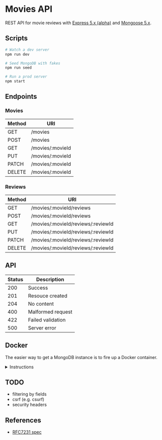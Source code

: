 # Movies API

REST API for movie reviews with [Express 5.x (alpha)](https://expressjs.com/en/guide/migrating-5.html) and [Mongoose 5.x](https://mongoosejs.com/).

## Scripts

```sh
# Watch a dev server
npm run dev

# Seed MongoDB with fakes
npm run seed

# Run a prod server
npm start
```

## Endpoints

### Movies

Method | URI
------ | ---
GET | /movies
POST | /movies
GET | /movies/:movieId
PUT | /movies/:movieId
PATCH | /movies/:movieId
DELETE | /movies/:movieId

### Reviews

Method | URI
------ | ---
GET | /movies/:movieId/reviews
POST | /movies/:movieId/reviews
GET | /movies/:movieId/reviews/:reviewId
PUT | /movies/:movieId/reviews/:reviewId
PATCH | /movies/:movieId/reviews/:reviewId
DELETE | /movies/:movieId/reviews/:reviewId

## API

Status | Description
------ | -----------
200 | Success
201 | Resouce created
204 | No content
400 | Malformed request
422 | Failed validation
500 | Server error

## Docker

The easier way to get a MongoDB instance is to fire up a Docker container.

<details><summary>Instructions</summary>
<p>

```sh
# Start a MongoDB container in the background on port 27017 and create a 'root' user on the 'admin' database
docker run -d --name mongodb -p 27017:27017 -e MONGO_INITDB_ROOT_USERNAME=root -e MONGO_INITDB_ROOT_PASSWORD=secret mongo

# Run the mongo CLI client on the container as 'root' against 'admin' database and connect to 'cinema'
docker exec -it mongodb mongo -u root -p secret --authenticationDatabase admin cinema

# Inside the client, create an admin user for the 'chat' database
db.createUser({
  user: 'admin', pwd: 'secret', roles: ['readWrite', 'dbAdmin']
})

# Verify that you can connect to mongo through the exposed port on your host machine
curl 127.0.0.1:27017 # It looks like you are trying to access MongoDB over HTTP on the native driver port.
```

</p>
</details>

## TODO

- filtering by fields
- csrf (e.g. csurf)
- security headers

## References

- [RFC7231 spec](https://tools.ietf.org/html/rfc7231#section-4.3)
